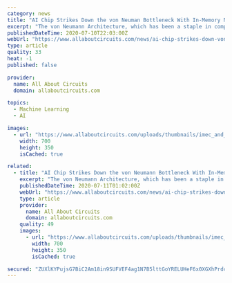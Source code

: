 ```yaml
---
category: news
title: "AI Chip Strikes Down the von Neuman Bottleneck With In-Memory Neural Net Processing"
excerpt: "The von Neumann Architecture, which has been a staple in computer architecture, may soon find itself less useful in the world of artificial intelligence."
publishedDateTime: 2020-07-10T22:03:00Z
webUrl: "https://www.allaboutcircuits.com/news/ai-chip-strikes-down-von-neumann-bottleneck-in-memory-neural-network-processing/"
type: article
quality: 33
heat: -1
published: false

provider:
  name: All About Circuits
  domain: allaboutcircuits.com

topics:
  - Machine Learning
  - AI

images:
  - url: "https://www.allaboutcircuits.com/uploads/thumbnails/imec_and_GF_AI_chip.jpg"
    width: 700
    height: 350
    isCached: true

related:
  - title: "AI Chip Strikes Down the von Neumann Bottleneck With In-Memory Neural Net Processing"
    excerpt: "The von Neumann Architecture, which has been a staple in computer architecture, may soon find itself less useful in the world of artificial intelligence."
    publishedDateTime: 2020-07-11T01:02:00Z
    webUrl: "https://www.allaboutcircuits.com/news/ai-chip-strikes-down-von-neumann-bottleneck-in-memory-neural-network-processing/"
    type: article
    provider:
      name: All About Circuits
      domain: allaboutcircuits.com
    quality: 49
    images:
      - url: "https://www.allaboutcircuits.com/uploads/thumbnails/imec_and_GF_AI_chip.jpg"
        width: 700
        height: 350
        isCached: true

secured: "ZUXlKYPujsG7BiC2Am18in9SUFVEF4ag1N7B5lttGoYRELUHeF6x0XGXhPrdcOIRRoYbKT4dLQZrlpkEaFNO+lvGzu8j/azL2ZkpEH0L8VLIpMspuKUKsbzfTVSkqIbZI7rfEpMibYJeICYINk8qnIf0LuHKtisKFe7WxAouiIm03+grxxxTI1WMGbhcfSrsd87SAV+guv1mH8Biinar3/wV+VZHUrORObdrMv0on7mbL5ClvV5AOqYTdfWajvo3PSxRVDRkjdD7mXKuJAvGBnILNaT/SnBrgURI7lPQutO8QTCajO0tqLGYJNqa0cCLXxTAkXUvcYMRZ5+F0Rj9Kg==;PbSKxqrGXFdemDr1dos5GA=="
---
```


